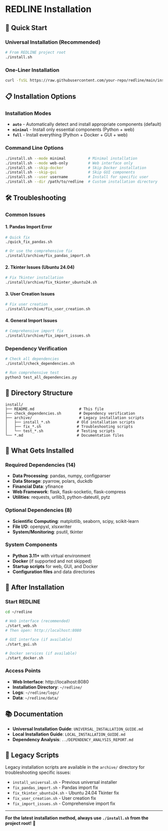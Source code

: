 # REDLINE Installation

## 🚀 **Quick Start**

### **Universal Installation (Recommended)**
```bash
# From REDLINE project root
./install.sh
```

### **One-Liner Installation**
```bash
curl -fsSL https://raw.githubusercontent.com/your-repo/redline/main/install.sh | bash
```

## 📋 **Installation Options**

### **Installation Modes**
- **`auto`** - Automatically detect and install appropriate components (default)
- **`minimal`** - Install only essential components (Python + web)
- **`full`** - Install everything (Python + Docker + GUI + web)

### **Command Line Options**
```bash
./install.sh --mode minimal          # Minimal installation
./install.sh --mode web-only         # Web interface only
./install.sh --skip-docker           # Skip Docker installation
./install.sh --skip-gui              # Skip GUI components
./install.sh --user username         # Install for specific user
./install.sh --dir /path/to/redline  # Custom installation directory
```

## 🛠️ **Troubleshooting**

### **Common Issues**

#### **1. Pandas Import Error**
```bash
# Quick fix
./quick_fix_pandas.sh

# Or use the comprehensive fix
./install/archive/fix_pandas_import.sh
```

#### **2. Tkinter Issues (Ubuntu 24.04)**
```bash
# Fix Tkinter installation
./install/archive/fix_tkinter_ubuntu24.sh
```

#### **3. User Creation Issues**
```bash
# Fix user creation
./install/archive/fix_user_creation.sh
```

#### **4. General Import Issues**
```bash
# Comprehensive import fix
./install/archive/fix_import_issues.sh
```

### **Dependency Verification**
```bash
# Check all dependencies
./install/check_dependencies.sh

# Run comprehensive test
python3 test_all_dependencies.py
```

## 📁 **Directory Structure**

```
install/
├── README.md                    # This file
├── check_dependencies.sh        # Dependency verification
├── archive/                     # Legacy installation scripts
│   ├── install_*.sh            # Old installation scripts
│   ├── fix_*.sh                # Troubleshooting scripts
│   └── test_*.sh               # Testing scripts
└── *.md                        # Documentation files
```

## 🎯 **What Gets Installed**

### **Required Dependencies (14)**
- **Data Processing**: pandas, numpy, configparser
- **Data Storage**: pyarrow, polars, duckdb
- **Financial Data**: yfinance
- **Web Framework**: flask, flask-socketio, flask-compress
- **Utilities**: requests, urllib3, python-dateutil, pytz

### **Optional Dependencies (8)**
- **Scientific Computing**: matplotlib, seaborn, scipy, scikit-learn
- **File I/O**: openpyxl, xlsxwriter
- **System/Monitoring**: psutil, tkinter

### **System Components**
- **Python 3.11+** with virtual environment
- **Docker** (if supported and not skipped)
- **Startup scripts** for web, GUI, and Docker
- **Configuration files** and data directories

## 🚀 **After Installation**

### **Start REDLINE**
```bash
cd ~/redline

# Web interface (recommended)
./start_web.sh
# Then open: http://localhost:8080

# GUI interface (if available)
./start_gui.sh

# Docker services (if available)
./start_docker.sh
```

### **Access Points**
- **Web Interface**: http://localhost:8080
- **Installation Directory**: `~/redline/`
- **Logs**: `~/redline/logs/`
- **Data**: `~/redline/data/`

## 📚 **Documentation**

- **Universal Installation Guide**: `UNIVERSAL_INSTALLATION_GUIDE.md`
- **Local Installation Guide**: `LOCAL_INSTALLATION_GUIDE.md`
- **Dependency Analysis**: `../DEPENDENCY_ANALYSIS_REPORT.md`

## 🔧 **Legacy Scripts**

Legacy installation scripts are available in the `archive/` directory for troubleshooting specific issues:

- `install_universal.sh` - Previous universal installer
- `fix_pandas_import.sh` - Pandas import fix
- `fix_tkinter_ubuntu24.sh` - Ubuntu 24.04 Tkinter fix
- `fix_user_creation.sh` - User creation fix
- `fix_import_issues.sh` - Comprehensive import fix

---

**For the latest installation method, always use `./install.sh` from the project root!** 🎉